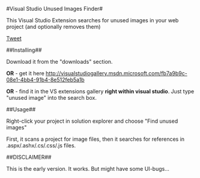 #Visual Studio Unused Images Finder#

This Visual Studio Extension searches for unused images in your web project (and optionally removes them)

[Tweet](http://twitter.com/share?url=https://github.com/jitbit/vs-unused-image-finder&text=VS%20unused%20images%20finder&via=jitbit&related=jitbit)

##Installing##

Download it from the "downloads" section.

**OR** - get it here http://visualstudiogallery.msdn.microsoft.com/fb7a9b9c-08e1-4bb4-91b4-8e512feb5a1b

**OR** - find it in the VS extensions gallery **right within visual studio**. Just type "unused image" into the search box.

##Usage##

Right-click your project in solution explorer and choose "Find unused images"

First, it scans a project for image files, then it searches for references in .aspx/.ashx/.cs/.css/.js files.

##DISCLAIMER##

This is the early version. It works. But might have some UI-bugs...
